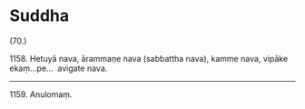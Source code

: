 # Suddha

(70.)

1158\. Hetuyā nava, ārammaṇe nava (sabbattha nava), kamme nava, vipāke ekaṃ…pe…  avigate nava.

---

1159\. Anulomaṃ.

